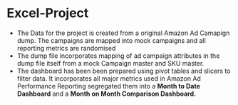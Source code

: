 # Excel-Project
- The Data for the project is created from a original Amazon Ad Camapign dump. The campaigns are mapped into mock campaigns and all reporting metrics are randomised
- The dump file incorporates mapping of ad campaign attributes in the dump file itself from a mock Campaign master and SKU master.
- The dashboard has been been prepared using pivot tables and slicers to filter data. It incorporates all major metrics used in Amazon Ad Performance Reporting segregated them into a **Month to Date Dashboard** and a **Month on Month Comparison Dashboard.** 
